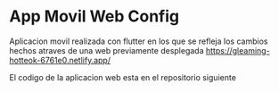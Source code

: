 # App Movil Web Config

Aplicacion movil realizada con flutter en los que se refleja los cambios hechos atraves de una web previamente desplegada https://gleaming-hotteok-6761e0.netlify.app/

El codigo de la aplicacion web esta en el repositorio siguiente
